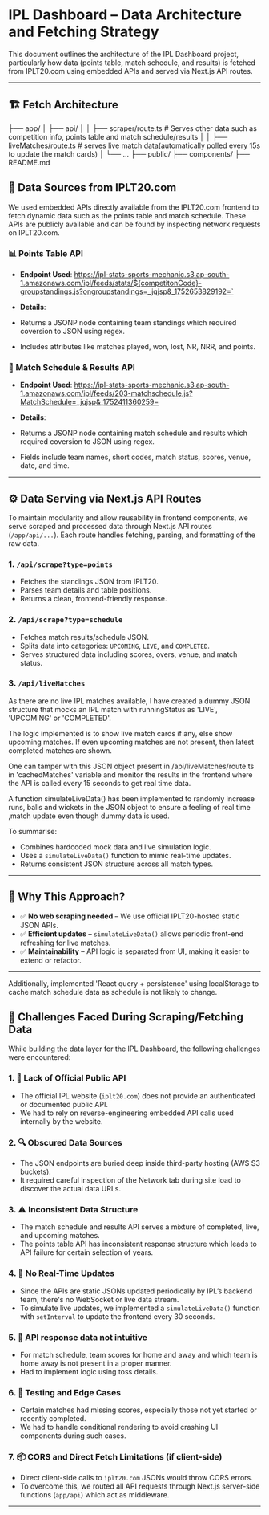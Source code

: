 # IPL Dashboard – Data Architecture and Fetching Strategy

This document outlines the architecture of the IPL Dashboard project, particularly how data (points table, match schedule, and results) is fetched from IPLT20.com using embedded APIs and served via Next.js API routes.

---

## 🏗️ Fetch Architecture

├── app/
│ ├── api/
│ │ ├── scraper/route.ts # Serves other data such as competition info, points table and match schedule/results
│ │ ├── liveMatches/route.ts # serves live match data(automatically polled every 15s to update the match cards)
│ └── ...
├── public/
├── components/
├── README.md


## 🔗 Data Sources from IPLT20.com

We used embedded APIs directly available from the IPLT20.com frontend to fetch dynamic data such as the points table and match schedule. These APIs are publicly available and can be found by inspecting network requests on IPLT20.com.

### 📊 Points Table API

- **Endpoint Used**:
https://ipl-stats-sports-mechanic.s3.ap-south-1.amazonaws.com/ipl/feeds/stats/${competitonCode}-groupstandings.js?ongroupstandings=_jqjsp&_1752653829192=`

- **Details**:
- Returns a JSONP node containing team standings which required coversion to JSON using regex.
- Includes attributes like matches played, won, lost, NR, NRR, and points.

### 📅 Match Schedule & Results API

- **Endpoint Used**:
https://ipl-stats-sports-mechanic.s3.ap-south-1.amazonaws.com/ipl/feeds/203-matchschedule.js?MatchSchedule=_jqjsp&_1752411360259=


- **Details**:
- Returns a JSONP node containing match schedule and results which required coversion to JSON using regex.
- Fields include team names, short codes, match status, scores, venue, date, and time.

---

## ⚙️ Data Serving via Next.js API Routes

To maintain modularity and allow reusability in frontend components, we serve scraped and processed data through Next.js API routes (`/app/api/...`). Each route handles fetching, parsing, and formatting of the raw data.

### 1. `/api/scrape?type=points`

- Fetches the standings JSON from IPLT20.
- Parses team details and table positions.
- Returns a clean, frontend-friendly response.

### 2. `/api/scrape?type=schedule`

- Fetches match results/schedule JSON.
- Splits data into categories: `UPCOMING`, `LIVE`, and `COMPLETED`.
- Serves structured data including scores, overs, venue, and match status.

### 3. `/api/liveMatches`

As there are no live IPL matches available, I have created a dummy JSON structure that mocks an IPL match with runningStatus as 'LIVE', 'UPCOMING' or 'COMPLETED'.

The logic implemented is to show live match cards if any, else show upcoming matches. If even upcoming matches are not present, then latest completed matches are shown.

One can tamper with this JSON object present in /api/liveMatches/route.ts in 'cachedMatches' variable and monitor the results in the frontend where the API is called every 15 seconds to get real time data.

A function simulateLiveData() has been implemented to randomly increase runs, balls and wickets in the JSON object to ensure a feeling of real time ,match update even though dummy data is used.



To summarise:

- Combines hardcoded mock data and live simulation logic.
- Uses a `simulateLiveData()` function to mimic real-time updates.
- Returns consistent JSON structure across all match types.

---

## 🧠 Why This Approach?

- ✅ **No web scraping needed** – We use official IPLT20-hosted static JSON APIs.
- ✅ **Efficient updates** – `simulateLiveData()` allows periodic front-end refreshing for live matches.
- ✅ **Maintainability** – API logic is separated from UI, making it easier to extend or refactor.

---

Additionally, implemented 'React query + persistence' using localStorage to cache match schedule data as schedule is not likely to change.


## 🐞 Challenges Faced During Scraping/Fetching Data

While building the data layer for the IPL Dashboard, the following challenges were encountered:

### 1. 🔐 Lack of Official Public API
- The official IPL website (`iplt20.com`) does not provide an authenticated or documented public API.
- We had to rely on reverse-engineering embedded API calls used internally by the website.

### 2. 🔍 Obscured Data Sources
- The JSON endpoints are buried deep inside third-party hosting (AWS S3 buckets).
- It required careful inspection of the Network tab during site load to discover the actual data URLs.

### 3. ⚠️ Inconsistent Data Structure
- The match schedule and results API serves a mixture of completed, live, and upcoming matches.
- The points table API has inconsistent response structure which leads to API failure for certain selection of years.

### 4. 🔄 No Real-Time Updates
- Since the APIs are static JSONs updated periodically by IPL’s backend team, there's no WebSocket or live data stream.
- To simulate live updates, we implemented a `simulateLiveData()` function with `setInterval` to update the frontend every 30 seconds.

### 5. 🔄 API response data not intuitive
- For match schedule, team scores for home and away and which team is home away is not present in a proper manner. 
- Had to implement logic using toss details.

### 6. 🧪 Testing and Edge Cases
- Certain matches had missing scores, especially those not yet started or recently completed.
- We had to handle conditional rendering to avoid crashing UI components during such cases.

### 7. 📦 CORS and Direct Fetch Limitations (if client-side)
- Direct client-side calls to `iplt20.com` JSONs would throw CORS errors.
- To overcome this, we routed all API requests through Next.js server-side functions (`app/api`) which act as middleware.

---